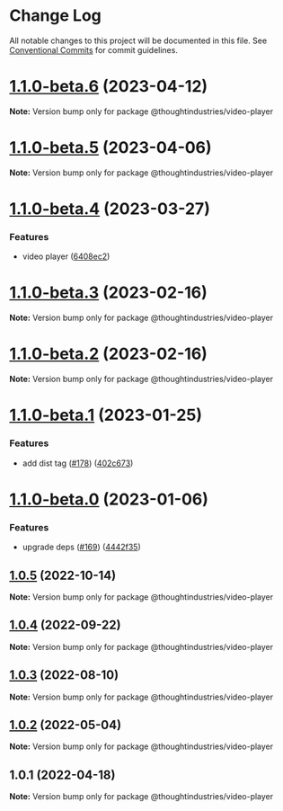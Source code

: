 # Change Log

All notable changes to this project will be documented in this file.
See [Conventional Commits](https://conventionalcommits.org) for commit guidelines.

# [1.1.0-beta.6](https://github.com/thoughtindustries/helium/compare/@thoughtindustries/video-player@1.1.0-beta.4...@thoughtindustries/video-player@1.1.0-beta.6) (2023-04-12)

**Note:** Version bump only for package @thoughtindustries/video-player





# [1.1.0-beta.5](https://github.com/thoughtindustries/helium/compare/@thoughtindustries/video-player@1.1.0-beta.4...@thoughtindustries/video-player@1.1.0-beta.5) (2023-04-06)

**Note:** Version bump only for package @thoughtindustries/video-player





# [1.1.0-beta.4](https://github.com/thoughtindustries/helium/compare/@thoughtindustries/video-player@1.1.0-beta.3...@thoughtindustries/video-player@1.1.0-beta.4) (2023-03-27)


### Features

* video player ([6408ec2](https://github.com/thoughtindustries/helium/commit/6408ec29be15cc647d8576fb87d17208e8c8bffb))





# [1.1.0-beta.3](https://github.com/thoughtindustries/helium/compare/@thoughtindustries/video-player@1.1.0-beta.1...@thoughtindustries/video-player@1.1.0-beta.3) (2023-02-16)

**Note:** Version bump only for package @thoughtindustries/video-player





# [1.1.0-beta.2](https://github.com/thoughtindustries/helium/compare/@thoughtindustries/video-player@1.1.0-beta.1...@thoughtindustries/video-player@1.1.0-beta.2) (2023-02-16)

**Note:** Version bump only for package @thoughtindustries/video-player





# [1.1.0-beta.1](https://github.com/thoughtindustries/helium/compare/@thoughtindustries/video-player@1.1.0-beta.0...@thoughtindustries/video-player@1.1.0-beta.1) (2023-01-25)


### Features

* add dist tag ([#178](https://github.com/thoughtindustries/helium/issues/178)) ([402c673](https://github.com/thoughtindustries/helium/commit/402c67371b68a72d488c977701551b8a91ef5959))





# [1.1.0-beta.0](https://github.com/thoughtindustries/helium/compare/@thoughtindustries/video-player@1.0.5...@thoughtindustries/video-player@1.1.0-beta.0) (2023-01-06)


### Features

* upgrade deps ([#169](https://github.com/thoughtindustries/helium/issues/169)) ([4442f35](https://github.com/thoughtindustries/helium/commit/4442f35f6013119bb5e9baf154bdab9a3583b543))





## [1.0.5](https://github.com/thoughtindustries/helium/compare/@thoughtindustries/video-player@1.0.4...@thoughtindustries/video-player@1.0.5) (2022-10-14)

**Note:** Version bump only for package @thoughtindustries/video-player





## [1.0.4](https://github.com/thoughtindustries/helium/compare/@thoughtindustries/video-player@1.0.3...@thoughtindustries/video-player@1.0.4) (2022-09-22)

**Note:** Version bump only for package @thoughtindustries/video-player





## [1.0.3](https://github.com/thoughtindustries/helium/compare/@thoughtindustries/video-player@1.0.2...@thoughtindustries/video-player@1.0.3) (2022-08-10)

**Note:** Version bump only for package @thoughtindustries/video-player





## [1.0.2](https://github.com/thoughtindustries/helium/compare/@thoughtindustries/video-player@1.0.1...@thoughtindustries/video-player@1.0.2) (2022-05-04)

**Note:** Version bump only for package @thoughtindustries/video-player





## 1.0.1 (2022-04-18)

**Note:** Version bump only for package @thoughtindustries/video-player
